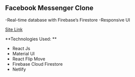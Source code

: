 ## Facebook Messenger Clone
-Real-time database with Firebase’s Firestore
-Responsive UI

[Site Link](https://focused-booth-60a500.netlify.app/) 

**Technologies Used: **
- React Js
- Material UI
- React Flip Move
- Firebase Cloud Firestore
- Netlify
